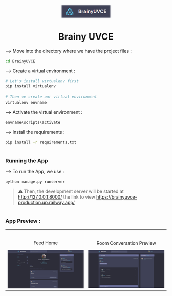 <div align="center">
<img width="30%" src="images/image.png">

# Brainy UVCE
</div>


--> Move into the directory where we have the project files : 
```bash
cd BrainyUVCE

```

--> Create a virtual environment :
```bash
# Let's install virtualenv first
pip install virtualenv

# Then we create our virtual environment
virtualenv envname

```

--> Activate the virtual environment :
```bash
envname\scripts\activate

```

--> Install the requirements :
```bash
pip install -r requirements.txt

```

#

### Running the App

--> To run the App, we use :
```bash
python manage.py runserver

```

> ⚠ Then, the development server will be started at http://127.0.0.1:8000/
>the link to view <link>https://brainyuvce-production.up.railway.app/<link/>
> 
#

### App Preview :

<table width="100%"> 
<tr>
<td width="50%">      
&nbsp; 
<br>
<p align="center">
  Feed Home
</p>
<img src="images/1img.png">
</td> 
<td width="50%">
<br>
<p align="center">
  Room Conversation Preview
</p>
<img src="images/2img.png">  
</td>
</table>



